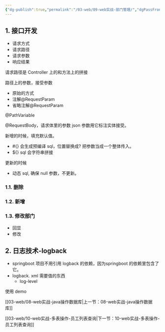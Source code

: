 ```yaml
---
{"dg-publish":true,"permalink":"/03-web/09-web实战-部门管理/","dgPassFrontmatter":true}
---
```



## 1. 接口开发

- 请求方式
- 请求路径
- 请求参数
- 响应结果

请求路径是 Controller 上的和方法上的拼接

路径上的参数，接受参数
- 原始的方式
- 注解@RequestParam
- 省略注解@RequestParam

@PathVariable

@RequestBody，请求体里的参数
	json 参数用它标注实体接受。

新增的时候，填充默认值。
- #{} 会生成预编译 sql，位置替换成? 把参数当成一个整体传入。
- ${} sql 会字符串拼接

更新的时候
- 动态 sql, 确保 null 参数，不更新。

### 1.1. 删除



### 1.2. 新增


### 1.3. 修改部门

- 回显
- 修改

## 2. 日志技术-logback

- springboot 项目不用引用 logback 的依赖，因为springboot 的依赖里包含了它。
- logback. xml 需要值的东西
	- log-level

使用 demo

[[03-web/08-web实战-java操作数据库\|上一节：08-web实战-java操作数据库]]

[[03-web/10-web实战-多表操作-员工列表查询\|下一节：10-web实战-多表操作-员工列表查询]]